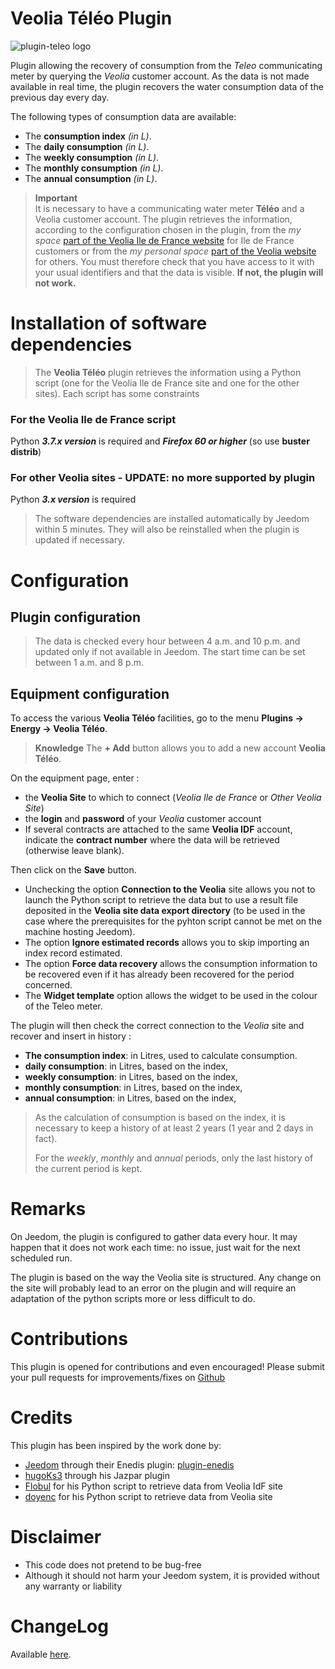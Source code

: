 # Veolia Téléo Plugin
![plugin-teleo logo](https://aegis940.github.io/plugin-teleo/assets/images/logo.png)

Plugin allowing the recovery of consumption from the *Teleo* communicating meter by querying the *Veolia* customer account. As the data is not made available in real time, the plugin recovers the water consumption data of the previous day every day. 

The following types of consumption data are available:
- The **consumption index** *(in L)*.
- The **daily consumption** *(in L)*.
- The **weekly consumption** *(in L)*.
- The **monthly consumption** *(in L)*.
- The **annual consumption** *(in L)*.

>**Important**      
> It is necessary to have a communicating water meter **Téléo** and a Veolia customer account. The plugin retrieves the information, according to the configuration chosen in the plugin, from the *my space* <a href="https://www.vedif.eau.veolia.fr/" target="_blank">part of the Veolia Ile de France website</a> for Ile de France customers or from the *my personal space* <a href="https://www.service.eau.veolia.fr/" target="_blank">part of the Veolia website</a> for others. You must therefore check that you have access to it with your usual identifiers and that the data is visible. **If not, the plugin will not work.**

# Installation of software dependencies

> The **Veolia Téléo** plugin retrieves the information using a Python script (one for the Veolia Ile de France site and one for the other sites).
> Each script has some constraints

### For the Veolia Ile de France script
Python ***3.7.x version*** is required and ***Firefox 60 or higher*** (so use **buster distrib**)

### For other Veolia sites - UPDATE: no more supported by plugin
Python ***3.x version*** is required

> The software dependencies are installed automatically by Jeedom within 5 minutes. They will also be reinstalled when the plugin is updated if necessary.

# Configuration

## Plugin configuration

> The data is checked every hour between 4 a.m. and 10 p.m. and updated only if not available in Jeedom. The start time can be set between 1 a.m. and 8 p.m.

## Equipment configuration

To access the various **Veolia Téléo** facilities, go to the menu **Plugins → Energy → Veolia Téléo**.

> **Knowledge**
> The **+ Add** button allows you to add a new account **Veolia Téléo**.

On the equipment page, enter :

- the **Veolia Site** to which to connect (*Veolia Ile de France* or *Other Veolia Site*)
- the **login** and **password** of your *Veolia* customer account 
- If several contracts are attached to the same **Veolia IDF** account, indicate the **contract number** where the data will be retrieved (otherwise leave blank).

Then click on the **Save** button.

- Unchecking the option **Connection to the Veolia** site allows you not to launch the Python script to retrieve the data but to use a result file deposited in the **Veolia site data export directory** (to be used in the case where the prerequisites for the pyhton script cannot be met on the machine hosting Jeedom).
- The option **Ignore estimated records** allows you to skip importing an index record estimated.
- The option **Force data recovery** allows the consumption information to be recovered even if it has already been recovered for the period concerned.
- The **Widget template** option allows the widget to be used in the colour of the Teleo meter.

The plugin will then check the correct connection to the *Veolia* site and recover and insert in history :
- **The consumption index**: in Litres, used to calculate consumption.
- **daily consumption**: in Litres, based on the index,
- **weekly consumption**: in Litres, based on the index,
- **monthly consumption**: in Litres, based on the index,
- **annual consumption**: in Litres, based on the index,

> As the calculation of consumption is based on the index, it is necessary to keep a history of at least 2 years (1 year and 2 days in fact). 
>
> For the *weekly*, *monthly* and *annual* periods, only the last history of the current period is kept.


# Remarks

On Jeedom, the plugin is configured to gather data every hour. It may happen that it does not work each time: no issue, just wait for the next scheduled run.

The plugin is based on the way the Veolia site is structured. Any change on the site will probably lead to an error on the plugin and will require an adaptation of the python scripts more or less difficult to do.

# Contributions

This plugin is opened for contributions and even encouraged! Please submit your pull requests for improvements/fixes on <a href="https://github.com/Aegis940/plugin-teleo" target="_blank">Github</a>

# Credits

This plugin has been inspired by the work done by:

- [Jeedom](https://github.com/jeedom)  through their Enedis plugin:  [plugin-enedis](https://github.com/jeedom/plugin-enedis)
-	[hugoKs3](https://github.com/hugoKs3/plugin-jazpar) through his Jazpar plugin
-	[Flobul](https://github.com/Flobul/conso_veolia) for his Python script to retrieve data from Veolia IdF site
- [doyenc](https://community.jeedom.com/t/plugin-veolia-eau-plugin-veolia-eau-narrive-pas-a-se-connecter/17839/38) for his Python script to retrieve data from Veolia site


# Disclaimer

-   This code does not pretend to be bug-free
-   Although it should not harm your Jeedom system, it is provided without any warranty or liability

# ChangeLog
Available [here](./changelog.md).
